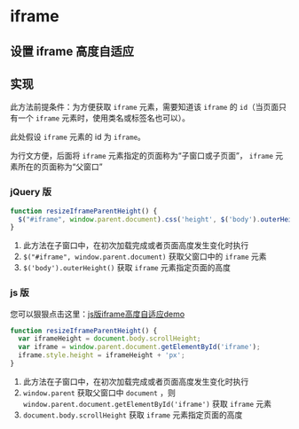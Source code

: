 # iframe

## 设置 iframe 高度自适应


## 实现
此方法前提条件：为方便获取 `iframe` 元素，需要知道该 `iframe` 的 `id`（当页面只有一个 `iframe` 元素时，使用类名或标签名也可以）。

此处假设 `iframe` 元素的 id 为 `iframe`。

为行文方便，后面将 `iframe` 元素指定的页面称为“子窗口或子页面”， `iframe` 元素所在的页面称为“父窗口”

### jQuery 版

```js
function resizeIframeParentHeight() {
  $("#iframe", window.parent.document).css('height', $('body').outerHeight());
}
```
1. 此方法在子窗口中，在初次加载完成或者页面高度发生变化时执行
1. `$("#iframe", window.parent.document)` 获取父窗口中的 `iframe` 元素
1. `$('body').outerHeight()` 获取 `iframe` 元素指定页面的高度

### js 版
您可以狠狠点击这里：[js版iframe高度自适应demo](http://demo.wencaizhang.com/pages/iframe-parent.html)

```js
function resizeIframeParentHeight() {
  var iframeHeight = document.body.scrollHeight;
  var iframe = window.parent.document.getElementById('iframe');
  iframe.style.height = iframeHeight + 'px';
}
```
1. 此方法在子窗口中，在初次加载完成或者页面高度发生变化时执行
1. `window.parent` 获取父窗口中 `document` ，则 `window.parent.document.getElementById('iframe')` 获取 `iframe` 元素
1. `document.body.scrollHeight` 获取 `iframe` 元素指定页面的高度
